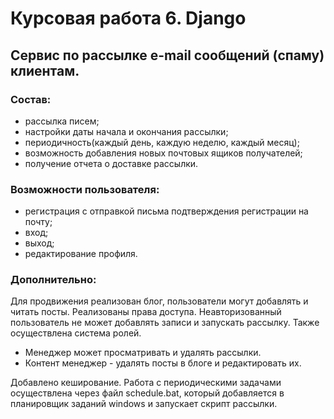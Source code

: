 # Курсовая работа 6. Django
## Сервис по рассылке e-mail сообщений (спаму) клиентам. 
### Состав:
* рассылка писем; 
* настройки даты начала и окончания рассылки; 
* периодичность(каждый день, каждую неделю, каждый месяц);
* возможность добавления новых почтовых ящиков получателей;
* получение отчета о доставке рассылки.

### Возможности пользователя:
* регистрация с отправкой письма подтверждения регистрации на почту;
* вход;
* выход;
* редактирование профиля.

### Дополнительно:
Для продвижения реализован блог, пользователи могут добавлять и читать посты.
Реализованы права доступа. Неавторизованный пользователь не может добавлять записи и запускать рассылку. 
Также осуществлена система ролей. 

- Менеджер может просматривать и удалять рассылки.
- Контент менеджер - удалять посты в блоге и редактировать их. 

Добавлено кеширование. 
Работа с периодическими задачами осуществлена через файл schedule.bat, который добавляется в планировщик заданий windows и запускает скрипт рассылки.